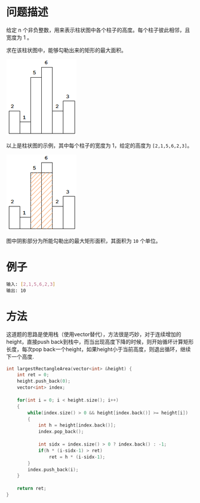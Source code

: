 # 问题描述

给定 n 个非负整数，用来表示柱状图中各个柱子的高度。每个柱子彼此相邻，且宽度为 1 。

求在该柱状图中，能够勾勒出来的矩形的最大面积。

![img](assets/histogram.png)

以上是柱状图的示例，其中每个柱子的宽度为 1，给定的高度为 `[2,1,5,6,2,3]`。

![img](assets/histogram_area.png)

图中阴影部分为所能勾勒出的最大矩形面积，其面积为 `10` 个单位。

# 例子

```bash
输入: [2,1,5,6,2,3]
输出: 10
```

# 方法

这道题的思路是使用栈（使用vector替代），方法很是巧妙，对于连续增加的height，直接push back到栈中，而当出现高度下降的时候，则开始循坏计算矩形长度，每次pop back一个height，如果height小于当前高度，则退出循环，继续下一个高度.

```c++
int largestRectangleArea(vector<int> &height) {
    int ret = 0;
    height.push_back(0);
    vector<int> index;

    for(int i = 0; i < height.size(); i++)
    {
        while(index.size() > 0 && height[index.back()] >= height[i])
        {
            int h = height[index.back()];
            index.pop_back();

            int sidx = index.size() > 0 ? index.back() : -1;
            if(h * (i-sidx-1) > ret)
                ret = h * (i-sidx-1);
        }
        index.push_back(i);
    }

    return ret;
}
```
